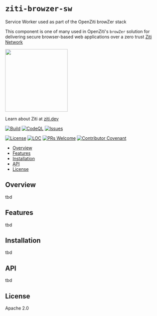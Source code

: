 
`ziti-browzer-sw`
=================

Service Worker used as part of the OpenZiti browZer stack

This component is one of many used in OpenZiti's `browZer` solution for delivering secure browser-based 
web applications over a zero trust [Ziti Network](https://ziti.dev/about)

<img src="https://ziti.dev/wp-content/uploads/2020/02/ziti.dev_.logo_.png" width="200" />

Learn about Ziti at [ziti.dev](https://ziti.dev)


[![Build](https://github.com/openziti/ziti-browzer-sw/workflows/Build/badge.svg?branch=main)]()
[![CodeQL](https://github.com/openziti/ziti-browzer-sw/workflows/CodeQL/badge.svg?branch=main)]()
[![Issues](https://img.shields.io/github/issues-raw/openziti/ziti-browzer-sw)]()

[![License](https://img.shields.io/badge/License-Apache%202.0-blue.svg)](https://opensource.org/licenses/Apache-2.0)
[![LOC](https://img.shields.io/tokei/lines/github/openziti/ziti-browzer-sw)]()
[![PRs Welcome](https://img.shields.io/badge/PRs-welcome-brightgreen.svg?style=rounded)](CONTRIBUTING.md)
[![Contributor Covenant](https://img.shields.io/badge/Contributor%20Covenant-v2.0%20adopted-ff69b4.svg)](CODE_OF_CONDUCT.md)

<!-- TOC -->

- [Overview](#overview)
- [Features](#features)
- [Installation](#installation)
- [API](#api)
- [License](#license)

<!-- /TOC -->


## Overview 

tbd

## Features

tbd

## Installation

tbd

## API

tbd

## License

Apache 2.0

